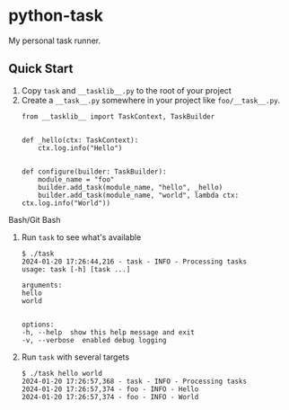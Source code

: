 # python-task

My personal task runner.


## Quick Start

1. Copy `task` and `__tasklib__.py` to the root of your project
2. Create a `__task__.py` somewhere in your project like `foo/__task__.py`. 
    ```
    from __tasklib__ import TaskContext, TaskBuilder


    def _hello(ctx: TaskContext):
        ctx.log.info("Hello")


    def configure(builder: TaskBuilder):
        module_name = "foo"
        builder.add_task(module_name, "hello", _hello)
        builder.add_task(module_name, "world", lambda ctx: ctx.log.info("World"))
    ```

Bash/Git Bash

1. Run `task` to see what's available
    ```
    $ ./task 
    2024-01-20 17:26:44,216 - task - INFO - Processing tasks
    usage: task [-h] [task ...]

    arguments:
    hello
    world


    options:
    -h, --help  show this help message and exit
    -v, --verbose  enabled debug logging
    ```
2. Run `task` with several targets
    ```
    $ ./task hello world
    2024-01-20 17:26:57,368 - task - INFO - Processing tasks
    2024-01-20 17:26:57,374 - foo - INFO - Hello
    2024-01-20 17:26:57,374 - foo - INFO - World
    ```
